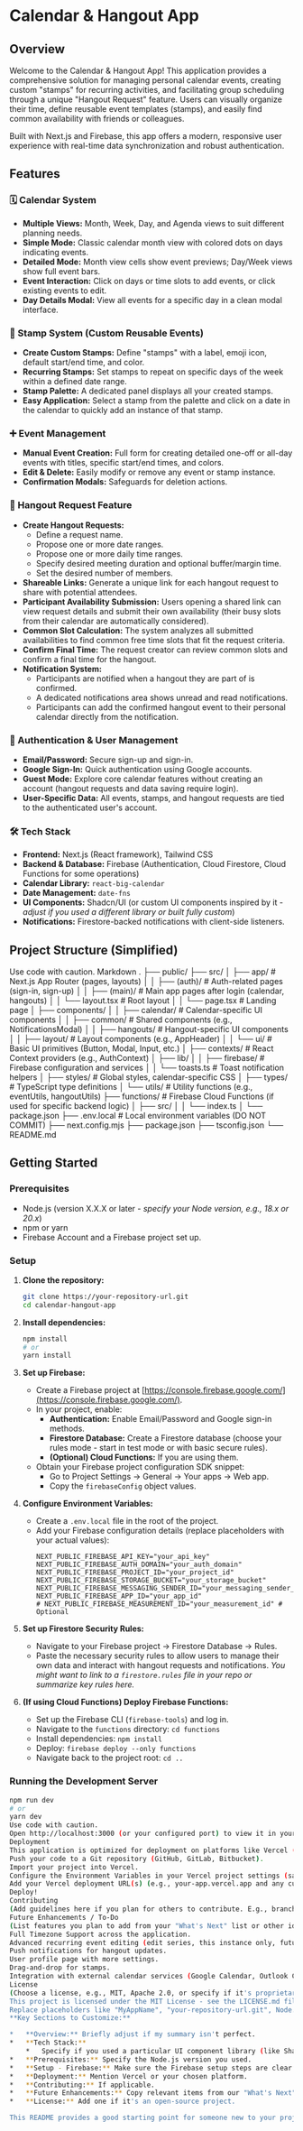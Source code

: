 # Calendar & Hangout App

## Overview

Welcome to the Calendar & Hangout App! This application provides a comprehensive solution for managing personal calendar events, creating custom "stamps" for recurring activities, and facilitating group scheduling through a unique "Hangout Request" feature. Users can visually organize their time, define reusable event templates (stamps), and easily find common availability with friends or colleagues.

Built with Next.js and Firebase, this app offers a modern, responsive user experience with real-time data synchronization and robust authentication.

## Features

### 🗓️ Calendar System
*   **Multiple Views:** Month, Week, Day, and Agenda views to suit different planning needs.
*   **Simple Mode:** Classic calendar month view with colored dots on days indicating events.
*   **Detailed Mode:** Month view cells show event previews; Day/Week views show full event bars.
*   **Event Interaction:** Click on days or time slots to add events, or click existing events to edit.
*   **Day Details Modal:** View all events for a specific day in a clean modal interface.

### 📌 Stamp System (Custom Reusable Events)
*   **Create Custom Stamps:** Define "stamps" with a label, emoji icon, default start/end time, and color.
*   **Recurring Stamps:** Set stamps to repeat on specific days of the week within a defined date range.
*   **Stamp Palette:** A dedicated panel displays all your created stamps.
*   **Easy Application:** Select a stamp from the palette and click on a date in the calendar to quickly add an instance of that stamp.

### ➕ Event Management
*   **Manual Event Creation:** Full form for creating detailed one-off or all-day events with titles, specific start/end times, and colors.
*   **Edit & Delete:** Easily modify or remove any event or stamp instance.
*   **Confirmation Modals:** Safeguards for deletion actions.

### 🤝 Hangout Request Feature
*   **Create Hangout Requests:**
    *   Define a request name.
    *   Propose one or more date ranges.
    *   Propose one or more daily time ranges.
    *   Specify desired meeting duration and optional buffer/margin time.
    *   Set the desired number of members.
*   **Shareable Links:** Generate a unique link for each hangout request to share with potential attendees.
*   **Participant Availability Submission:** Users opening a shared link can view request details and submit their own availability (their busy slots from their calendar are automatically considered).
*   **Common Slot Calculation:** The system analyzes all submitted availabilities to find common free time slots that fit the request criteria.
*   **Confirm Final Time:** The request creator can review common slots and confirm a final time for the hangout.
*   **Notification System:**
    *   Participants are notified when a hangout they are part of is confirmed.
    *   A dedicated notifications area shows unread and read notifications.
    *   Participants can add the confirmed hangout event to their personal calendar directly from the notification.

### 👤 Authentication & User Management
*   **Email/Password:** Secure sign-up and sign-in.
*   **Google Sign-In:** Quick authentication using Google accounts.
*   **Guest Mode:** Explore core calendar features without creating an account (hangout requests and data saving require login).
*   **User-Specific Data:** All events, stamps, and hangout requests are tied to the authenticated user's account.

### 🛠️ Tech Stack
*   **Frontend:** Next.js (React framework), Tailwind CSS
*   **Backend & Database:** Firebase (Authentication, Cloud Firestore, Cloud Functions for some operations)
*   **Calendar Library:** `react-big-calendar`
*   **Date Management:** `date-fns`
*   **UI Components:** Shadcn/UI (or custom UI components inspired by it - *adjust if you used a different library or built fully custom*)
*   **Notifications:** Firestore-backed notifications with client-side listeners.

## Project Structure (Simplified)
Use code with caution.
Markdown
.
├── public/
├── src/
│ ├── app/ # Next.js App Router (pages, layouts)
│ │ ├── (auth)/ # Auth-related pages (sign-in, sign-up)
│ │ ├── (main)/ # Main app pages after login (calendar, hangouts)
│ │ └── layout.tsx # Root layout
│ │ └── page.tsx # Landing page
│ ├── components/
│ │ ├── calendar/ # Calendar-specific UI components
│ │ ├── common/ # Shared components (e.g., NotificationsModal)
│ │ ├── hangouts/ # Hangout-specific UI components
│ │ ├── layout/ # Layout components (e.g., AppHeader)
│ │ └── ui/ # Basic UI primitives (Button, Modal, Input, etc.)
│ ├── contexts/ # React Context providers (e.g., AuthContext)
│ ├── lib/
│ │ ├── firebase/ # Firebase configuration and services
│ │ └── toasts.ts # Toast notification helpers
│ ├── styles/ # Global styles, calendar-specific CSS
│ ├── types/ # TypeScript type definitions
│ └── utils/ # Utility functions (e.g., eventUtils, hangoutUtils)
├── functions/ # Firebase Cloud Functions (if used for specific backend logic)
│ ├── src/
│ │ └── index.ts
│ └── package.json
├── .env.local # Local environment variables (DO NOT COMMIT)
├── next.config.mjs
├── package.json
├── tsconfig.json
└── README.md
## Getting Started

### Prerequisites

*   Node.js (version X.X.X or later - *specify your Node version, e.g., 18.x or 20.x*)
*   npm or yarn
*   Firebase Account and a Firebase project set up.

### Setup

1.  **Clone the repository:**
    ```bash
    git clone https://your-repository-url.git
    cd calendar-hangout-app
    ```

2.  **Install dependencies:**
    ```bash
    npm install
    # or
    yarn install
    ```

3.  **Set up Firebase:**
    *   Create a Firebase project at [https://console.firebase.google.com/](https://console.firebase.google.com/).
    *   In your project, enable:
        *   **Authentication:** Enable Email/Password and Google sign-in methods.
        *   **Firestore Database:** Create a Firestore database (choose your rules mode - start in test mode or with basic secure rules).
        *   **(Optional) Cloud Functions:** If you are using them.
    *   Obtain your Firebase project configuration SDK snippet:
        *   Go to Project Settings -> General -> Your apps -> Web app.
        *   Copy the `firebaseConfig` object values.

4.  **Configure Environment Variables:**
    *   Create a `.env.local` file in the root of the project.
    *   Add your Firebase configuration details (replace placeholders with your actual values):
        ```env
        NEXT_PUBLIC_FIREBASE_API_KEY="your_api_key"
        NEXT_PUBLIC_FIREBASE_AUTH_DOMAIN="your_auth_domain"
        NEXT_PUBLIC_FIREBASE_PROJECT_ID="your_project_id"
        NEXT_PUBLIC_FIREBASE_STORAGE_BUCKET="your_storage_bucket"
        NEXT_PUBLIC_FIREBASE_MESSAGING_SENDER_ID="your_messaging_sender_id"
        NEXT_PUBLIC_FIREBASE_APP_ID="your_app_id"
        # NEXT_PUBLIC_FIREBASE_MEASUREMENT_ID="your_measurement_id" # Optional
        ```

5.  **Set up Firestore Security Rules:**
    *   Navigate to your Firebase project -> Firestore Database -> Rules.
    *   Paste the necessary security rules to allow users to manage their own data and interact with hangout requests and notifications. *You might want to link to a `firestore.rules` file in your repo or summarize key rules here.*

6.  **(If using Cloud Functions) Deploy Firebase Functions:**
    *   Set up the Firebase CLI (`firebase-tools`) and log in.
    *   Navigate to the `functions` directory: `cd functions`
    *   Install dependencies: `npm install`
    *   Deploy: `firebase deploy --only functions`
    *   Navigate back to the project root: `cd ..`

### Running the Development Server

```bash
npm run dev
# or
yarn dev
Use code with caution.
Open http://localhost:3000 (or your configured port) to view it in your browser.
Deployment
This application is optimized for deployment on platforms like Vercel (recommended for Next.js).
Push your code to a Git repository (GitHub, GitLab, Bitbucket).
Import your project into Vercel.
Configure the Environment Variables in your Vercel project settings (same as your .env.local file).
Add your Vercel deployment URL(s) (e.g., your-app.vercel.app and any custom domains) to the "Authorized domains" list in Firebase Authentication settings.
Deploy!
Contributing
(Add guidelines here if you plan for others to contribute. E.g., branching strategy, code style, submitting pull requests.)
Future Enhancements / To-Do
(List features you plan to add from your "What's Next" list or other ideas)
Full Timezone Support across the application.
Advanced recurring event editing (edit series, this instance only, future instances).
Push notifications for hangout updates.
User profile page with more settings.
Drag-and-drop for stamps.
Integration with external calendar services (Google Calendar, Outlook Calendar).
License
(Choose a license, e.g., MIT, Apache 2.0, or specify if it's proprietary)
This project is licensed under the MIT License - see the LICENSE.md file for details. (If you add a LICENSE.md file)
Replace placeholders like "MyAppName", "your-repository-url.git", Node.js version, and specific UI library details. You can also add screenshots or a GIF of the app in action to make the README more engaging!
**Key Sections to Customize:**

*   **Overview:** Briefly adjust if my summary isn't perfect.
*   **Tech Stack:**
    *   Specify if you used a particular UI component library (like Shadcn/UI, Material UI, Chakra UI) or if they are mostly custom with Tailwind.
*   **Prerequisites:** Specify the Node.js version you used.
*   **Setup - Firebase:** Make sure the Firebase setup steps are clear. You might want to link to a `firestore.rules` file if you have one committed (be careful not to commit overly permissive rules to a public repo).
*   **Deployment:** Mention Vercel or your chosen platform.
*   **Contributing:** If applicable.
*   **Future Enhancements:** Copy relevant items from our "What's Next" discussions.
*   **License:** Add one if it's an open-source project.

This README provides a good starting point for someone new to your project or for your future self to quickly get reacquainted.